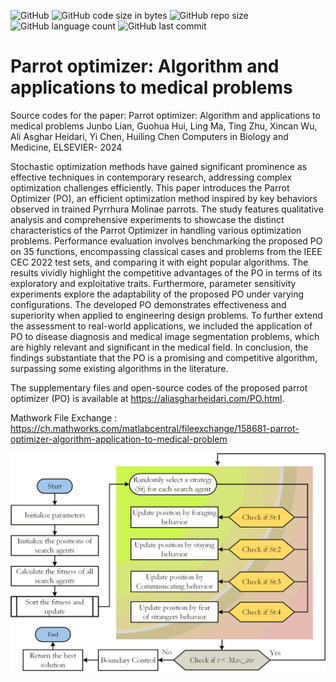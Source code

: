 ![GitHub](https://img.shields.io/github/license/aliasgharheidaricom/Parrot-optimizer-Algorithm-and-applications-to-medical-problems)
![GitHub code size in bytes](https://img.shields.io/github/languages/code-size/aliasgharheidaricom/Parrot-optimizer-Algorithm-and-applications-to-medical-problems)
![GitHub repo size](https://img.shields.io/github/repo-size/aliasgharheidaricom/Parrot-optimizer-Algorithm-and-applications-to-medical-problems)
![GitHub language count](https://img.shields.io/github/languages/count/aliasgharheidaricom/Parrot-optimizer-Algorithm-and-applications-to-medical-problems)
![GitHub last commit](https://img.shields.io/github/last-commit/aliasgharheidaricom/Parrot-optimizer-Algorithm-and-applications-to-medical-problems)

# Parrot optimizer: Algorithm and applications to medical problems 



Source codes for the paper:
Parrot optimizer: Algorithm and applications to medical problems
Junbo Lian, Guohua Hui, Ling Ma, Ting Zhu, Xincan Wu, Ali Asghar Heidari, Yi Chen, Huiling Chen
Computers in Biology and Medicine, ELSEVIER- 2024 

Stochastic optimization methods have gained significant prominence as effective techniques in contemporary research, addressing complex optimization challenges efficiently. This paper introduces the Parrot Optimizer (PO), an efficient optimization method inspired by key behaviors observed in trained Pyrrhura Molinae parrots. The study features qualitative analysis and comprehensive experiments to showcase the distinct characteristics of the Parrot Optimizer in handling various optimization problems. Performance evaluation involves benchmarking the proposed PO on 35 functions, encompassing classical cases and problems from the IEEE CEC 2022 test sets, and comparing it with eight popular algorithms. The results vividly highlight the competitive advantages of the PO in terms of its exploratory and exploitative traits. Furthermore, parameter sensitivity experiments explore the adaptability of the proposed PO under varying configurations. The developed PO demonstrates effectiveness and superiority when applied to engineering design problems. To further extend the assessment to real-world applications, we included the application of PO to disease diagnosis and medical image segmentation problems, which are highly relevant and significant in the medical field. In conclusion, the findings substantiate that the PO is a promising and competitive algorithm, surpassing some existing algorithms in the literature. 

The supplementary files and open-source codes of the proposed parrot optimizer (PO) is available at https://aliasgharheidari.com/PO.html.

Mathwork File Exchange : https://ch.mathworks.com/matlabcentral/fileexchange/158681-parrot-optimizer-algorithm-application-to-medical-problem


<div align="center">
  <img src="Flowchart of Parrot Optimizer (PO).png">
</div>

